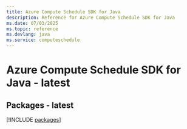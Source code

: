 ```yaml
---
title: Azure Compute Schedule SDK for Java
description: Reference for Azure Compute Schedule SDK for Java
ms.date: 07/03/2025
ms.topic: reference
ms.devlang: java
ms.service: computeschedule
---
```

# Azure Compute Schedule SDK for Java - latest
## Packages - latest
[!INCLUDE [packages](compute-schedule-index.md)]